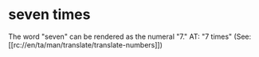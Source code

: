 # seven times

The word "seven" can be rendered as the numeral "7." AT: "7 times" (See: [[rc://en/ta/man/translate/translate-numbers]])

